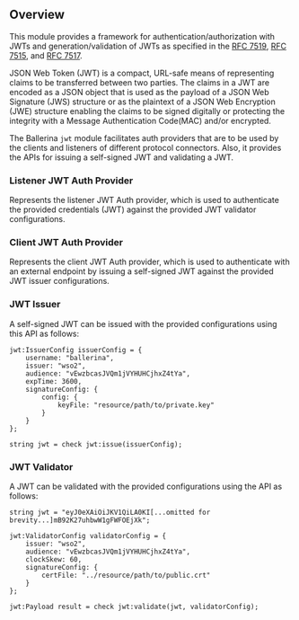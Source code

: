 ## Overview

This module provides a framework for authentication/authorization with JWTs and generation/validation of JWTs as specified in the [RFC 7519](https://datatracker.ietf.org/doc/html/rfc7519), [RFC 7515](https://datatracker.ietf.org/doc/html/rfc7515), and [RFC 7517](https://datatracker.ietf.org/doc/html/rfc7517).

JSON Web Token (JWT) is a compact, URL-safe means of representing claims to be transferred between two parties. The claims in a JWT are encoded as a JSON object that is used as the payload of a JSON Web Signature (JWS) structure or as the plaintext of a JSON Web Encryption (JWE) structure enabling the claims to be signed digitally or protecting the integrity with a Message Authentication Code(MAC) and/or encrypted.

The Ballerina `jwt` module facilitates auth providers that are to be used by the clients and listeners of different protocol connectors. Also, it provides the APIs for issuing a self-signed JWT and validating a JWT.

### Listener JWT Auth Provider

Represents the listener JWT Auth provider, which is used to authenticate the provided credentials (JWT) against the provided JWT validator configurations.

### Client JWT Auth Provider

Represents the client JWT Auth provider, which is used to authenticate with an external endpoint by issuing a self-signed JWT against the provided JWT issuer configurations.

### JWT Issuer

A self-signed JWT can be issued with the provided configurations using this API as follows:

```ballerina
jwt:IssuerConfig issuerConfig = {
    username: "ballerina",
    issuer: "wso2",
    audience: "vEwzbcasJVQm1jVYHUHCjhxZ4tYa",
    expTime: 3600,
    signatureConfig: {
        config: {
            keyFile: "resource/path/to/private.key"
        }
    }
};

string jwt = check jwt:issue(issuerConfig);
```

### JWT Validator

A JWT can be validated with the provided configurations using the API as follows:

```ballerina
string jwt = "eyJ0eXAiOiJKV1QiLA0KI[...omitted for brevity...]mB92K27uhbwW1gFWFOEjXk";

jwt:ValidatorConfig validatorConfig = {
    issuer: "wso2",
    audience: "vEwzbcasJVQm1jVYHUHCjhxZ4tYa",
    clockSkew: 60,
    signatureConfig: {
        certFile: "../resource/path/to/public.crt"
    }
};

jwt:Payload result = check jwt:validate(jwt, validatorConfig);
```
